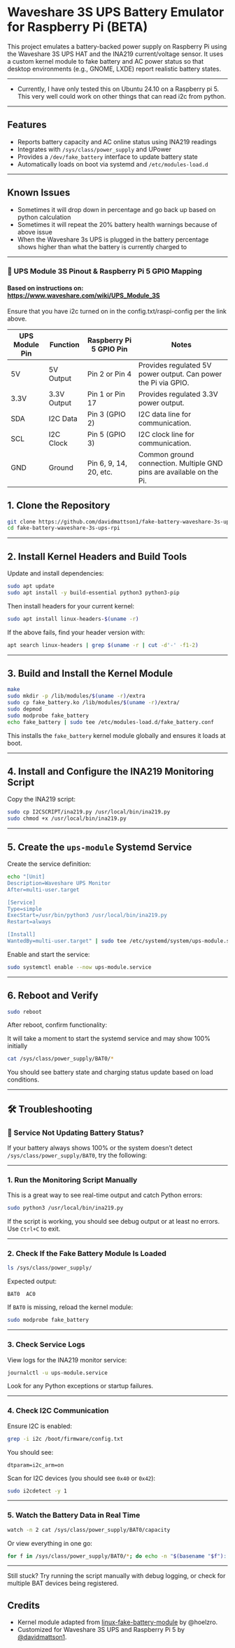 # Waveshare 3S UPS Battery Emulator for Raspberry Pi (BETA)

This project emulates a battery-backed power supply on Raspberry Pi using the Waveshare 3S UPS HAT and the INA219 current/voltage sensor. It uses a custom kernel module to fake battery and AC power status so that desktop environments (e.g., GNOME, LXDE) report realistic battery states.

---
- Currently, I have only tested this on Ubuntu 24.10 on a Raspberry pi 5. This very well could work on other things that can read i2c from python.

---

## Features
- Reports battery capacity and AC online status using INA219 readings
- Integrates with `/sys/class/power_supply` and UPower
- Provides a `/dev/fake_battery` interface to update battery state
- Automatically loads on boot via systemd and `/etc/modules-load.d`

---

## Known Issues
- Sometimes it will drop down in percentage and go back up based on python calculation
- Sometimes it will repeat the 20% battery health warnings because of above issue
- When the Waveshare 3s UPS is plugged in the battery percentage shows higher than what the battery is currently charged to

---

### 🔌 UPS Module 3S Pinout & Raspberry Pi 5 GPIO Mapping
#### Based on instructions on: https://www.waveshare.com/wiki/UPS_Module_3S
Ensure that you have i2c turned on in the config.txt/raspi-config per the link above.


| UPS Module Pin | Function           | Raspberry Pi 5 GPIO Pin | Notes                                                                 |
|----------------|--------------------|--------------------------|-----------------------------------------------------------------------|
| 5V             | 5V Output          | Pin 2 or Pin 4           | Provides regulated 5V power output. Can power the Pi via GPIO.        |
| 3.3V           | 3.3V Output        | Pin 1 or Pin 17          | Provides regulated 3.3V power output.                                 |
| SDA            | I2C Data           | Pin 3 (GPIO 2)           | I2C data line for communication.                                     |
| SCL            | I2C Clock          | Pin 5 (GPIO 3)           | I2C clock line for communication.                                    |
| GND            | Ground             | Pin 6, 9, 14, 20, etc.   | Common ground connection. Multiple GND pins are available on the Pi. |



## 1. Clone the Repository
```bash
git clone https://github.com/davidmattson1/fake-battery-waveshare-3s-ups-rpi.git
cd fake-battery-waveshare-3s-ups-rpi
```

---

## 2. Install Kernel Headers and Build Tools
Update and install dependencies:
```bash
sudo apt update
sudo apt install -y build-essential python3 python3-pip
```
Then install headers for your current kernel:
```bash
sudo apt install linux-headers-$(uname -r)
```
If the above fails, find your header version with:
```bash
apt search linux-headers | grep $(uname -r | cut -d'-' -f1-2)
```

---

## 3. Build and Install the Kernel Module
```bash
make
sudo mkdir -p /lib/modules/$(uname -r)/extra
sudo cp fake_battery.ko /lib/modules/$(uname -r)/extra/
sudo depmod
sudo modprobe fake_battery
echo fake_battery | sudo tee /etc/modules-load.d/fake_battery.conf
```
This installs the `fake_battery` kernel module globally and ensures it loads at boot.

---

## 4. Install and Configure the INA219 Monitoring Script
Copy the INA219 script:
```bash
sudo cp I2CSCRIPT/ina219.py /usr/local/bin/ina219.py
sudo chmod +x /usr/local/bin/ina219.py
```

---

## 5. Create the `ups-module` Systemd Service
Create the service definition:
```bash
echo "[Unit]
Description=Waveshare UPS Monitor
After=multi-user.target

[Service]
Type=simple
ExecStart=/usr/bin/python3 /usr/local/bin/ina219.py
Restart=always

[Install]
WantedBy=multi-user.target" | sudo tee /etc/systemd/system/ups-module.service
```
Enable and start the service:
```bash
sudo systemctl enable --now ups-module.service
```

---

## 6. Reboot and Verify
```bash
sudo reboot
```
After reboot, confirm functionality:

It will take a moment to start the systemd service and may show 100% initially
```bash
cat /sys/class/power_supply/BAT0/*
```
You should see battery state and charging status update based on load conditions.

---




## 🛠️ Troubleshooting

### 🔎 Service Not Updating Battery Status?

If your battery always shows 100% or the system doesn’t detect `/sys/class/power_supply/BAT0`, try the following:

---

### 1. Run the Monitoring Script Manually

This is a great way to see real-time output and catch Python errors:

```bash
sudo python3 /usr/local/bin/ina219.py
```

If the script is working, you should see debug output or at least no errors. Use `Ctrl+C` to exit.

---

### 2. Check If the Fake Battery Module Is Loaded

```bash
ls /sys/class/power_supply/
```

Expected output:

```text
BAT0  AC0
```

If `BAT0` is missing, reload the kernel module:

```bash
sudo modprobe fake_battery
```

---

### 3. Check Service Logs

View logs for the INA219 monitor service:

```bash
journalctl -u ups-module.service
```

Look for any Python exceptions or startup failures.

---

### 4. Check I2C Communication

Ensure I2C is enabled:

```bash
grep -i i2c /boot/firmware/config.txt
```

You should see:

```text
dtparam=i2c_arm=on
```

Scan for I2C devices (you should see `0x40` or `0x42`):

```bash
sudo i2cdetect -y 1
```

---

### 5. Watch the Battery Data in Real Time

```bash
watch -n 2 cat /sys/class/power_supply/BAT0/capacity
```

Or view everything in one go:

```bash
for f in /sys/class/power_supply/BAT0/*; do echo -n "$(basename "$f"): "; cat "$f"; done
```

---

Still stuck? Try running the script manually with debug logging, or check for multiple BAT devices being registered.

## Credits
- Kernel module adapted from [linux-fake-battery-module](https://github.com/hoelzro/linux-fake-battery-module) by @hoelzro.
- Customized for Waveshare 3S UPS and Raspberry Pi 5 by [@davidmattson1](https://github.com/davidmattson1).
